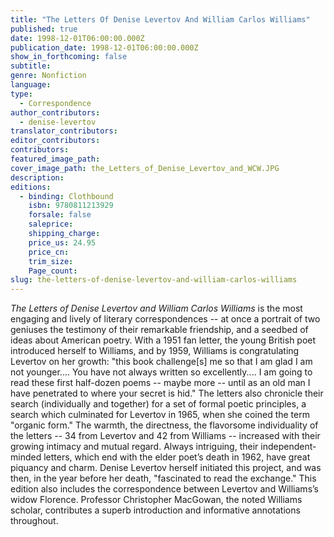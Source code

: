 ```yaml
---
title: "The Letters Of Denise Levertov And William Carlos Williams"
published: true
date: 1998-12-01T06:00:00.000Z
publication_date: 1998-12-01T06:00:00.000Z
show_in_forthcoming: false
subtitle:
genre: Nonfiction
language:
type:
  - Correspondence
author_contributors:
  - denise-levertov
translator_contributors:
editor_contributors:
contributors:
featured_image_path:
cover_image_path: the_Letters_of_Denise_Levertov_and_WCW.JPG
description:
editions:
  - binding: Clothbound
    isbn: 9780811213929
    forsale: false
    saleprice:
    shipping_charge:
    price_us: 24.95
    price_cn:
    trim_size:
    Page_count:
slug: the-letters-of-denise-levertov-and-william-carlos-williams
---
```


_The Letters of Denise Levertov and William Carlos Williams_ is the most engaging and lively of literary correspondences -- at once a portrait of two geniuses the testimony of their remarkable friendship, and a seedbed of ideas about American poetry. With a 1951 fan letter, the young British poet introduced herself to Williams, and by 1959, Williams is congratulating Levertov on her growth: "this book challenge[s] me so that I am glad I am not younger.... You have not always written so excellently.... I am going to read these first half-dozen poems -- maybe more -- until as an old man I have penetrated to where your secret is hid." The letters also chronicle their search (individually and together) for a set of formal poetic principles, a search which culminated for Levertov in 1965, when she coined the term "organic form." The warmth, the directness, the flavorsome individuality of the letters -- 34 from Levertov and 42 from Williams -- increased with their growing intimacy and mutual regard. Always intriguing, their independent-minded letters, which end with the elder poet’s death in 1962, have great piquancy and charm. Denise Levertov herself initiated this project, and was then, in the year before her death, "fascinated to read the exchange." This edition also includes the correspondence between Levertov and Williams’s widow Florence. Professor Christopher MacGowan, the noted Williams scholar, contributes a superb introduction and informative annotations throughout.

